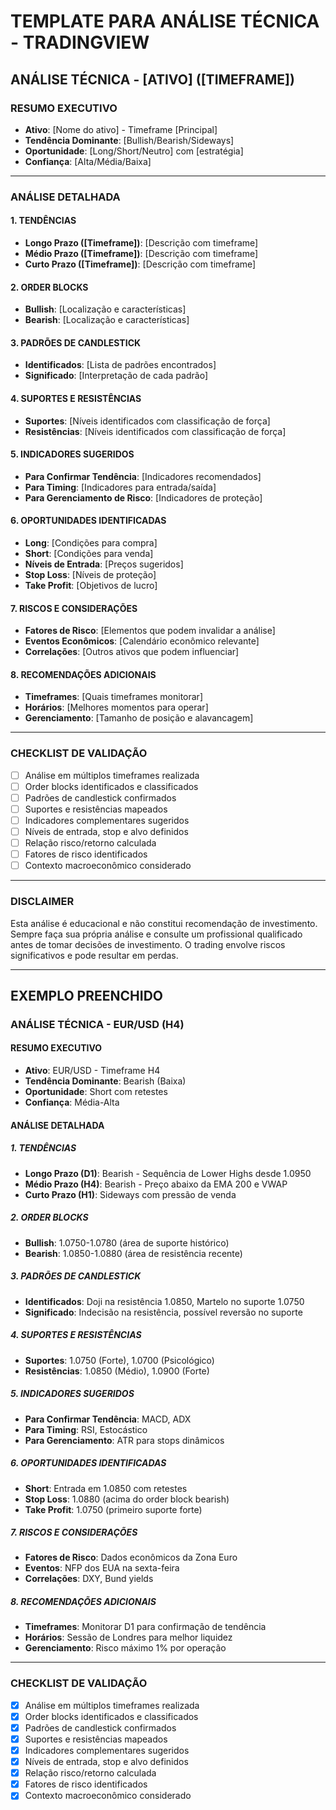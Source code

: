 # TEMPLATE PARA ANÁLISE TÉCNICA - TRADINGVIEW

## ANÁLISE TÉCNICA - [ATIVO] ([TIMEFRAME])

### RESUMO EXECUTIVO
- **Ativo**: [Nome do ativo] - Timeframe [Principal]
- **Tendência Dominante**: [Bullish/Bearish/Sideways]
- **Oportunidade**: [Long/Short/Neutro] com [estratégia]
- **Confiança**: [Alta/Média/Baixa]

---

### ANÁLISE DETALHADA

#### 1. TENDÊNCIAS
- **Longo Prazo ([Timeframe])**: [Descrição com timeframe]
- **Médio Prazo ([Timeframe])**: [Descrição com timeframe]
- **Curto Prazo ([Timeframe])**: [Descrição com timeframe]

#### 2. ORDER BLOCKS
- **Bullish**: [Localização e características]
- **Bearish**: [Localização e características]

#### 3. PADRÕES DE CANDLESTICK
- **Identificados**: [Lista de padrões encontrados]
- **Significado**: [Interpretação de cada padrão]

#### 4. SUPORTES E RESISTÊNCIAS
- **Suportes**: [Níveis identificados com classificação de força]
- **Resistências**: [Níveis identificados com classificação de força]

#### 5. INDICADORES SUGERIDOS
- **Para Confirmar Tendência**: [Indicadores recomendados]
- **Para Timing**: [Indicadores para entrada/saída]
- **Para Gerenciamento de Risco**: [Indicadores de proteção]

#### 6. OPORTUNIDADES IDENTIFICADAS
- **Long**: [Condições para compra]
- **Short**: [Condições para venda]
- **Níveis de Entrada**: [Preços sugeridos]
- **Stop Loss**: [Níveis de proteção]
- **Take Profit**: [Objetivos de lucro]

#### 7. RISCOS E CONSIDERAÇÕES
- **Fatores de Risco**: [Elementos que podem invalidar a análise]
- **Eventos Econômicos**: [Calendário econômico relevante]
- **Correlações**: [Outros ativos que podem influenciar]

#### 8. RECOMENDAÇÕES ADICIONAIS
- **Timeframes**: [Quais timeframes monitorar]
- **Horários**: [Melhores momentos para operar]
- **Gerenciamento**: [Tamanho de posição e alavancagem]

---

### CHECKLIST DE VALIDAÇÃO
- [ ] Análise em múltiplos timeframes realizada
- [ ] Order blocks identificados e classificados
- [ ] Padrões de candlestick confirmados
- [ ] Suportes e resistências mapeados
- [ ] Indicadores complementares sugeridos
- [ ] Níveis de entrada, stop e alvo definidos
- [ ] Relação risco/retorno calculada
- [ ] Fatores de risco identificados
- [ ] Contexto macroeconômico considerado

---

### DISCLAIMER
Esta análise é educacional e não constitui recomendação de investimento. Sempre faça sua própria análise e consulte um profissional qualificado antes de tomar decisões de investimento. O trading envolve riscos significativos e pode resultar em perdas.

---

## EXEMPLO PREENCHIDO

### ANÁLISE TÉCNICA - EUR/USD (H4)

#### RESUMO EXECUTIVO
- **Ativo**: EUR/USD - Timeframe H4
- **Tendência Dominante**: Bearish (Baixa)
- **Oportunidade**: Short com retestes
- **Confiança**: Média-Alta

#### ANÁLISE DETALHADA

##### 1. TENDÊNCIAS
- **Longo Prazo (D1)**: Bearish - Sequência de Lower Highs desde 1.0950
- **Médio Prazo (H4)**: Bearish - Preço abaixo da EMA 200 e VWAP
- **Curto Prazo (H1)**: Sideways com pressão de venda

##### 2. ORDER BLOCKS
- **Bullish**: 1.0750-1.0780 (área de suporte histórico)
- **Bearish**: 1.0850-1.0880 (área de resistência recente)

##### 3. PADRÕES DE CANDLESTICK
- **Identificados**: Doji na resistência 1.0850, Martelo no suporte 1.0750
- **Significado**: Indecisão na resistência, possível reversão no suporte

##### 4. SUPORTES E RESISTÊNCIAS
- **Suportes**: 1.0750 (Forte), 1.0700 (Psicológico)
- **Resistências**: 1.0850 (Médio), 1.0900 (Forte)

##### 5. INDICADORES SUGERIDOS
- **Para Confirmar Tendência**: MACD, ADX
- **Para Timing**: RSI, Estocástico
- **Para Gerenciamento**: ATR para stops dinâmicos

##### 6. OPORTUNIDADES IDENTIFICADAS
- **Short**: Entrada em 1.0850 com retestes
- **Stop Loss**: 1.0880 (acima do order block bearish)
- **Take Profit**: 1.0750 (primeiro suporte forte)

##### 7. RISCOS E CONSIDERAÇÕES
- **Fatores de Risco**: Dados econômicos da Zona Euro
- **Eventos**: NFP dos EUA na sexta-feira
- **Correlações**: DXY, Bund yields

##### 8. RECOMENDAÇÕES ADICIONAIS
- **Timeframes**: Monitorar D1 para confirmação de tendência
- **Horários**: Sessão de Londres para melhor liquidez
- **Gerenciamento**: Risco máximo 1% por operação

---

### CHECKLIST DE VALIDAÇÃO
- [x] Análise em múltiplos timeframes realizada
- [x] Order blocks identificados e classificados
- [x] Padrões de candlestick confirmados
- [x] Suportes e resistências mapeados
- [x] Indicadores complementares sugeridos
- [x] Níveis de entrada, stop e alvo definidos
- [x] Relação risco/retorno calculada
- [x] Fatores de risco identificados
- [x] Contexto macroeconômico considerado
